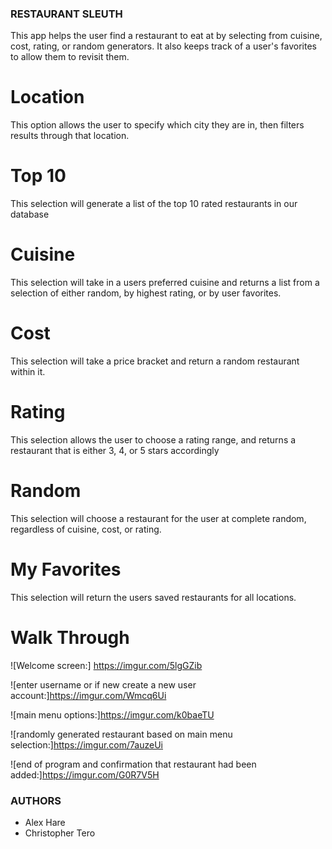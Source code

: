 ### RESTAURANT SLEUTH ###

This app helps the user find a restaurant to eat at by selecting from cuisine, cost, rating, or random generators. It also keeps track of a user's favorites to allow them to revisit them.

# Location #

This option allows the user to specify which city they are in, then filters results through that location.

# Top 10 #

This selection will generate a list of the top 10 rated restaurants in our database

# Cuisine #

This selection will take in a users preferred cuisine and returns a list from a selection of either random, by highest rating, or by user favorites.

# Cost #

This selection will take a price bracket and return a random restaurant within it.

# Rating #

This selection allows the user to choose a rating range, and returns a restaurant that is either 3, 4, or 5 stars accordingly

# Random #

This selection will choose a restaurant for the user at complete random, regardless of cuisine, cost, or rating.

# My Favorites #

This selection will return the users saved restaurants for all locations.


# Walk Through #

![Welcome screen:] https://imgur.com/5lgGZib

![enter username or if new create a new user account:]https://imgur.com/Wmcq6Ui


![main menu options:]https://imgur.com/k0baeTU

![randomly generated restaurant based on main menu selection:]https://imgur.com/7auzeUi

![end of program and confirmation that restaurant had been added:]https://imgur.com/G0R7V5H


### AUTHORS ###

- Alex Hare
- Christopher Tero
